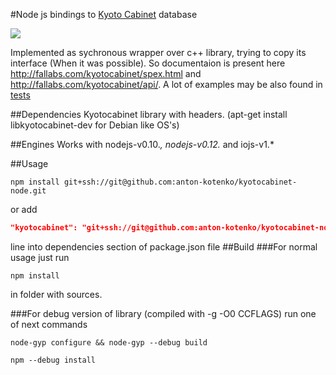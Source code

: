 #Node js bindings to [Kyoto Cabinet](http://fallabs.com/kyotocabinet/) database

<img src="https://api.travis-ci.org/anton-kotenko/kyotocabinet-node.svg?branch=node-0.12-support"/>

Implemented as sychronous wrapper over c++ library, trying to copy its interface (When it was possible). So documentaion is present here http://fallabs.com/kyotocabinet/spex.html and http://fallabs.com/kyotocabinet/api/.
A lot of examples may be also found in [tests](https://github.com/anton-kotenko/kyotocabinet-node/blob/master/tests/common/common.js)

##Dependencies
Kyotocabinet library with headers. (apt-get install libkyotocabinet-dev for Debian like OS's)

##Engines
  Works with nodejs-v0.10.*, nodejs-v0.12.* and iojs-v1.* 

##Usage
```shell
npm install git+ssh://git@github.com:anton-kotenko/kyotocabinet-node.git
```
or add
```json
"kyotocabinet": "git+ssh://git@github.com:anton-kotenko/kyotocabinet-node.git",
```
line into dependencies section of package.json file
##Build
###For normal usage just run
```shell
npm install
```
in folder with sources.

###For debug version of library (compiled with -g -O0 CCFLAGS) run one of next commands
```shell
node-gyp configure && node-gyp --debug build
```
```shell
npm --debug install
```
